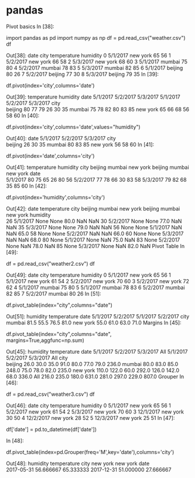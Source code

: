 # pandas


Pivot basics
In [38]:

import pandas as pd
import numpy as np
df = pd.read_csv("weather.csv")
df

Out[38]:
	date 	city 	temperature 	humidity
0 	5/1/2017 	new york 	65 	56
1 	5/2/2017 	new york 	66 	58
2 	5/3/2017 	new york 	68 	60
3 	5/1/2017 	mumbai 	75 	80
4 	5/2/2017 	mumbai 	78 	83
5 	5/3/2017 	mumbai 	82 	85
6 	5/1/2017 	beijing 	80 	26
7 	5/2/2017 	beijing 	77 	30
8 	5/3/2017 	beijing 	79 	35
In [39]:

df.pivot(index='city',columns='date')

Out[39]:
	temperature 	humidity
date 	5/1/2017 	5/2/2017 	5/3/2017 	5/1/2017 	5/2/2017 	5/3/2017
city 						
beijing 	80 	77 	79 	26 	30 	35
mumbai 	75 	78 	82 	80 	83 	85
new york 	65 	66 	68 	56 	58 	60
In [40]:

df.pivot(index='city',columns='date',values="humidity")

Out[40]:
date 	5/1/2017 	5/2/2017 	5/3/2017
city 			
beijing 	26 	30 	35
mumbai 	80 	83 	85
new york 	56 	58 	60
In [41]:

df.pivot(index='date',columns='city')

Out[41]:
	temperature 	humidity
city 	beijing 	mumbai 	new york 	beijing 	mumbai 	new york
date 						
5/1/2017 	80 	75 	65 	26 	80 	56
5/2/2017 	77 	78 	66 	30 	83 	58
5/3/2017 	79 	82 	68 	35 	85 	60
In [42]:

df.pivot(index='humidity',columns='city')

Out[42]:
	date 	temperature
city 	beijing 	mumbai 	new york 	beijing 	mumbai 	new york
humidity 						
26 	5/1/2017 	None 	None 	80.0 	NaN 	NaN
30 	5/2/2017 	None 	None 	77.0 	NaN 	NaN
35 	5/3/2017 	None 	None 	79.0 	NaN 	NaN
56 	None 	None 	5/1/2017 	NaN 	NaN 	65.0
58 	None 	None 	5/2/2017 	NaN 	NaN 	66.0
60 	None 	None 	5/3/2017 	NaN 	NaN 	68.0
80 	None 	5/1/2017 	None 	NaN 	75.0 	NaN
83 	None 	5/2/2017 	None 	NaN 	78.0 	NaN
85 	None 	5/3/2017 	None 	NaN 	82.0 	NaN
Pivot Table
In [49]:

df = pd.read_csv("weather2.csv")
df

Out[49]:
	date 	city 	temperature 	humidity
0 	5/1/2017 	new york 	65 	56
1 	5/1/2017 	new york 	61 	54
2 	5/2/2017 	new york 	70 	60
3 	5/2/2017 	new york 	72 	62
4 	5/1/2017 	mumbai 	75 	80
5 	5/1/2017 	mumbai 	78 	83
6 	5/2/2017 	mumbai 	82 	85
7 	5/2/2017 	mumbai 	80 	26
In [51]:

df.pivot_table(index="city",columns="date")

Out[51]:
	humidity 	temperature
date 	5/1/2017 	5/2/2017 	5/1/2017 	5/2/2017
city 				
mumbai 	81.5 	55.5 	76.5 	81.0
new york 	55.0 	61.0 	63.0 	71.0
Margins
In [45]:

df.pivot_table(index="city",columns="date", margins=True,aggfunc=np.sum)

Out[45]:
	humidity 	temperature
date 	5/1/2017 	5/2/2017 	5/3/2017 	All 	5/1/2017 	5/2/2017 	5/3/2017 	All
city 								
beijing 	26.0 	30.0 	35.0 	91.0 	80.0 	77.0 	79.0 	236.0
mumbai 	80.0 	83.0 	85.0 	248.0 	75.0 	78.0 	82.0 	235.0
new york 	110.0 	122.0 	60.0 	292.0 	126.0 	142.0 	68.0 	336.0
All 	216.0 	235.0 	180.0 	631.0 	281.0 	297.0 	229.0 	807.0
Grouper
In [46]:

df = pd.read_csv("weather3.csv")
df

Out[46]:
	date 	city 	temperature 	humidity
0 	5/1/2017 	new york 	65 	56
1 	5/2/2017 	new york 	61 	54
2 	5/3/2017 	new york 	70 	60
3 	12/1/2017 	new york 	30 	50
4 	12/2/2017 	new york 	28 	52
5 	12/3/2017 	new york 	25 	51
In [47]:

df['date'] = pd.to_datetime(df['date'])

In [48]:

df.pivot_table(index=pd.Grouper(freq='M',key='date'),columns='city')

Out[48]:
	humidity 	temperature
city 	new york 	new york
date 		
2017-05-31 	56.666667 	65.333333
2017-12-31 	51.000000 	27.666667
